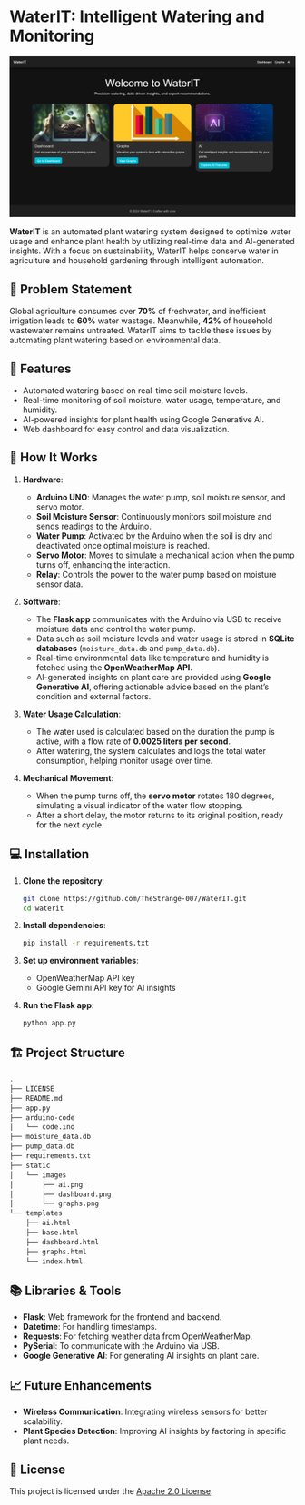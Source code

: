 # WaterIT: Intelligent Watering and Monitoring

![Demo Screenshot](static/images/Screenshot.png)

**WaterIT** is an automated plant watering system designed to optimize water usage and enhance plant health by utilizing real-time data and AI-generated insights. With a focus on sustainability, WaterIT helps conserve water in agriculture and household gardening through intelligent automation.

## 🌿 Problem Statement

Global agriculture consumes over **70%** of freshwater, and inefficient irrigation leads to **60%** water wastage. Meanwhile, **42%** of household wastewater remains untreated. WaterIT aims to tackle these issues by automating plant watering based on environmental data.

## 🌟 Features

- Automated watering based on real-time soil moisture levels.
- Real-time monitoring of soil moisture, water usage, temperature, and humidity.
- AI-powered insights for plant health using Google Generative AI.
- Web dashboard for easy control and data visualization.

## 🚀 How It Works

1. **Hardware**: 
   - **Arduino UNO**: Manages the water pump, soil moisture sensor, and servo motor.
   - **Soil Moisture Sensor**: Continuously monitors soil moisture and sends readings to the Arduino.
   - **Water Pump**: Activated by the Arduino when the soil is dry and deactivated once optimal moisture is reached.
   - **Servo Motor**: Moves to simulate a mechanical action when the pump turns off, enhancing the interaction.
   - **Relay**: Controls the power to the water pump based on moisture sensor data.
   
2. **Software**: 
   - The **Flask app** communicates with the Arduino via USB to receive moisture data and control the water pump.
   - Data such as soil moisture levels and water usage is stored in **SQLite databases** (`moisture_data.db` and `pump_data.db`).
   - Real-time environmental data like temperature and humidity is fetched using the **OpenWeatherMap API**.
   - AI-generated insights on plant care are provided using **Google Generative AI**, offering actionable advice based on the plant’s condition and external factors.

3. **Water Usage Calculation**:
   - The water used is calculated based on the duration the pump is active, with a flow rate of **0.0025 liters per second**.
   - After watering, the system calculates and logs the total water consumption, helping monitor usage over time.

4. **Mechanical Movement**:
   - When the pump turns off, the **servo motor** rotates 180 degrees, simulating a visual indicator of the water flow stopping.
   - After a short delay, the motor returns to its original position, ready for the next cycle.

## 💻 Installation

1. **Clone the repository**:
   ```bash
   git clone https://github.com/TheStrange-007/WaterIT.git
   cd waterit
   ```

2. **Install dependencies**:
   ```bash
   pip install -r requirements.txt
   ```

3. **Set up environment variables**:
   - OpenWeatherMap API key
   - Google Gemini API key for AI insights

4. **Run the Flask app**:
   ```bash
   python app.py
   ```

## 🏗️ Project Structure

```bash
.
├── LICENSE
├── README.md
├── app.py
├── arduino-code
│   └── code.ino
├── moisture_data.db
├── pump_data.db
├── requirements.txt
├── static
│   └── images
│       ├── ai.png
│       ├── dashboard.png
│       └── graphs.png
└── templates
    ├── ai.html
    ├── base.html
    ├── dashboard.html
    ├── graphs.html
    └── index.html
```

## 📚 Libraries & Tools

- **Flask**: Web framework for the frontend and backend.
- **Datetime**: For handling timestamps.
- **Requests**: For fetching weather data from OpenWeatherMap.
- **PySerial**: To communicate with the Arduino via USB.
- **Google Generative AI**: For generating AI insights on plant care.

## 📈 Future Enhancements

- **Wireless Communication**: Integrating wireless sensors for better scalability.
- **Plant Species Detection**: Improving AI insights by factoring in specific plant needs.

## 📄 License

This project is licensed under the [Apache 2.0 License](LICENSE).